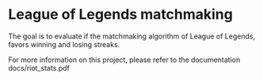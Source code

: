 # League of Legends matchmaking
The goal is to evaluate if the matchmaking algorithm of League of Legends, favors winning and losing streaks.

For more information on this project, please refer to the documentation docs/riot_stats.pdf
